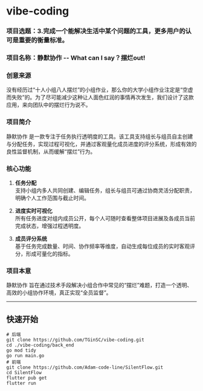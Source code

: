 # vibe-coding

### 项目选题：3.完成一个能解决生活中某个问题的工具，更多用户的认可是重要的衡量标准。   
### 项目名称：静默协作 -- What can I say？摆烂out!  

### 创意来源
没有经历过“十人小组八人摆烂”的小组作业，那么你的大学小组作业注定是“空虚而失败”的。为了尽可能减少这种让人面色红润的事情再次发生，我们设计了这款应用，来向团队中的摆烂行为说不。

### 项目简介  
静默协作 是一款专注于任务执行透明度的工具。该工具支持组长与组员自主创建与分配任务，实现过程可视化，并通过客观量化成员进度的评分系统，形成有效的良性监督机制，从而缓解“摆烂”行为。

### 核心功能  
1. **任务分配**  
   支持小组内多人共同创建、编辑任务，组长与组员可通过协商灵活分配职责，明确个人工作范围与截止时间。

2. **进度实时可视化**  
   所有任务进度对组内成员公开，每个人可随时查看整体项目进展及各成员当前完成状态，增强过程透明度。

3. **成员评分系统**  
   基于任务完成数量、时间、协作频率等维度，自动生成每位成员的实时客观评分，形成可量化的指标。

### 项目本意  
静默协作 旨在通过技术手段解决小组合作中常见的“摆烂”难题，打造一个透明、高效的小组协作环境，真正实现“全员监督”。

---

## 快速开始

```
# 后端
git clone https://github.com/TGinSC/vibe-coding.git
cd ./vibe-coding/back_end
go mod tidy
go run main.go
# 前端
git clone https://github.com/Adam-code-line/SilentFlow.git
cd SilentFlow
flutter pub get
flutter run
```  